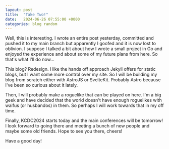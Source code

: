```yaml
---
layout: post
title:  "Take Two!"
date:   2024-06-26 07:55:00 +0000
categories: blog random
---
```


Well, this is interesting. I wrote an entire post yesterday, committed and pushed it to my main branch but apparently I goofed and it is now lost to oblivion. I suppose I talked a bit about how I wrote a small project in Go and enjoyed the experience and about some of my future plans from here. So that's what I'll do now...

This blog? Redesign. I like the hands off approach Jekyll offers for static blogs, but I want some more control over my site. So I will be building my blog from scratch either with AstroJS or SvelteKit. Probably Astro because I've been so curious about it lately.

Then, I will probably make a roguelike that can be played on here. I'm a big geek and have decided that the world doesn't have enough roguelikes with waifus (or husbandos) in them. So perhaps I will work towards that in my off time.

Finally, KCDC2024 starts today and the main conferences will be tomorrow! I look forward to going there and meeting a bunch of new people and maybe some old friends. Hope to see you there, cheers!

Have a good day!